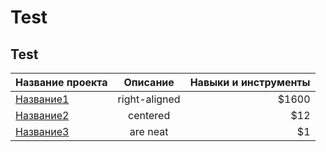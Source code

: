 # Test
## Test
 Название проекта       | Описание          | Навыки и инструменты  |
| ------------- |:-------------:| -----:|
| [Название1](https://www.google.com)     | right-aligned | $1600 |
| [Название2](https://www.google.com)      | centered      |   $12 |
| [Название3](https://www.google.com)  | are neat      |    $1 |
